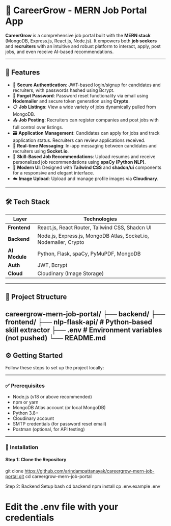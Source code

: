 # 💼 CareerGrow - MERN Job Portal App

**CareerGrow** is a comprehensive job portal built with the **MERN stack** (MongoDB, Express.js, React.js, Node.js). It empowers both **job seekers** and **recruiters** with an intuitive and robust platform to interact, apply, post jobs, and even receive AI-based recommendations.

---

## 🚀 Features

- 🔐 **Secure Authentication**: JWT-based login/signup for candidates and recruiters, with passwords hashed using Bcrypt.
- 🔄 **Forgot Password**: Password reset functionality via email using **Nodemailer** and secure token generation using **Crypto**.
- 📋 **Job Listings**: View a wide variety of jobs dynamically pulled from MongoDB.
- 📤 **Job Posting**: Recruiters can register companies and post jobs with full control over listings.
- 🗃️ **Application Management**: Candidates can apply for jobs and track application status. Recruiters can review applications received.
- 🤝 **Real-time Messaging**: In-app messaging between candidates and recruiters using **Socket.io**.
- 🧠 **Skill-Based Job Recommendations**: Upload resumes and receive personalized job recommendations using **spaCy (Python NLP)**.
- 🌈 **Modern UI**: Designed with **Tailwind CSS** and **shadcn/ui** components for a responsive and elegant interface.
- ☁️ **Image Upload**: Upload and manage profile images via **Cloudinary**.

---

## 🛠️ Tech Stack

| Layer        | Technologies                                                                 |
|--------------|------------------------------------------------------------------------------|
| **Frontend** | React.js, React Router, Tailwind CSS, Shadcn UI                              |
| **Backend**  | Node.js, Express.js, MongoDB Atlas, Socket.io, Nodemailer, Crypto            |
| **AI Module**| Python, Flask, spaCy, PyMuPDF, MongoDB                                       |
| **Auth**     | JWT, Bcrypt                                                                  |
| **Cloud**    | Cloudinary (Image Storage)                                                   |

---

## 📁 Project Structure


careergrow-mern-job-portal/
├── backend/
├── frontend/
├── nlp-flask-api/        # Python-based skill extractor
├── .env                  # Environment variables (not pushed)
└── README.md
---
## ⚙️ Getting Started

Follow these steps to set up the project locally:

---

### ✅ Prerequisites

- Node.js (v18 or above recommended)
- npm or yarn
- MongoDB Atlas account (or local MongoDB)
- Python 3.8+
- Cloudinary account
- SMTP credentials (for password reset email)
- Postman (optional, for API testing)

---

### 🔧 Installation

#### **Step 1: Clone the Repository**


git clone https://github.com/arindampattanayak/careergrow-mern-job-portal.git
cd careergrow-mern-job-portal

Step 2: Backend Setup
bash
cd backend
npm install
cp .env.example .env
# Edit the .env file with your credentials

